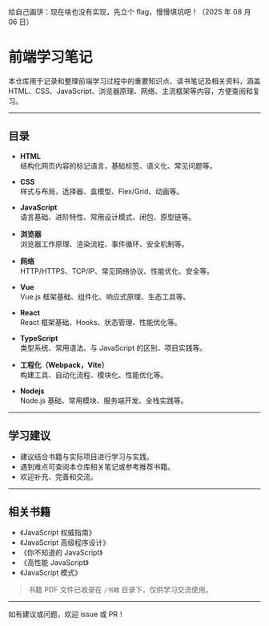 给自己画饼：现在啥也没有实现，先立个 flag，慢慢填坑吧！（2025 年 08 月 06 日）

# 前端学习笔记

本仓库用于记录和整理前端学习过程中的重要知识点、读书笔记及相关资料，涵盖 HTML、CSS、JavaScript、浏览器原理、网络、主流框架等内容，方便查阅和复习。

---

## 目录

- **HTML**  
  结构化网页内容的标记语言，基础标签、语义化、常见问题等。

- **CSS**  
  样式与布局，选择器、盒模型、Flex/Grid、动画等。

- **JavaScript**  
  语言基础、进阶特性、常用设计模式、闭包、原型链等。

- **浏览器**  
  浏览器工作原理、渲染流程、事件循环、安全机制等。

- **网络**  
  HTTP/HTTPS、TCP/IP、常见网络协议、性能优化、安全等。

- **Vue**  
  Vue.js 框架基础、组件化、响应式原理、生态工具等。

- **React**  
  React 框架基础、Hooks、状态管理、性能优化等。

- **TypeScript**  
  类型系统、常用语法、与 JavaScript 的区别、项目实践等。

- **工程化（Webpack，Vite）**  
  构建工具、自动化流程、模块化、性能优化等。

- **Nodejs**  
  Node.js 基础、常用模块、服务端开发、全栈实践等。

---

## 学习建议

- 建议结合书籍与实际项目进行学习与实践。
- 遇到难点可查阅本仓库相关笔记或参考推荐书籍。
- 欢迎补充、完善和交流。

---

## 相关书籍

- 《JavaScript 权威指南》
- 《JavaScript 高级程序设计》
- 《你不知道的 JavaScript》
- 《高性能 JavaScript》
- 《JavaScript 模式》

> 书籍 PDF 文件已收录在 `/书籍` 目录下，仅供学习交流使用。

---

如有建议或问题，欢迎 issue 或 PR！
